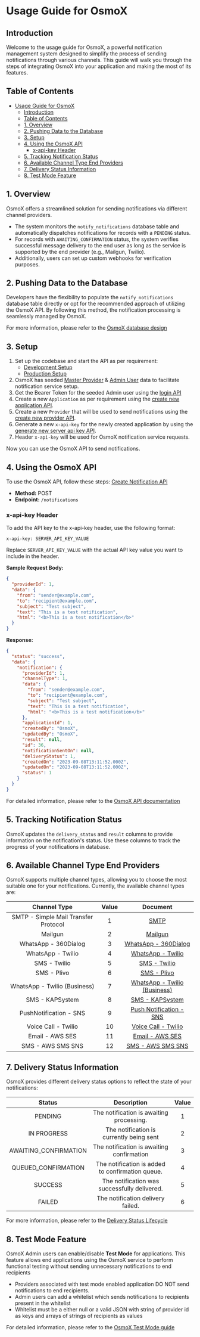 # Usage Guide for OsmoX

## Introduction

Welcome to the usage guide for OsmoX, a powerful notification management system designed to simplify the process of sending notifications through various channels. This guide will walk you through the steps of integrating OsmoX into your application and making the most of its features.

## Table of Contents

- [Usage Guide for OsmoX](#usage-guide-for-osmox)
  - [Introduction](#introduction)
  - [Table of Contents](#table-of-contents)
  - [1. Overview](#1-overview)
  - [2. Pushing Data to the Database](#2-pushing-data-to-the-database)
  - [3. Setup](#3-setup)
  - [4. Using the OsmoX API](#4-using-the-osmox-api)
    - [x-api-key Header](#x-api-key-header)
  - [5. Tracking Notification Status](#5-tracking-notification-status)
  - [6. Available Channel Type End Providers](#6-available-channel-type-end-providers)
  - [7. Delivery Status Information](#7-delivery-status-information)
  - [8. Test Mode Feature](#8-test-mode-feature)

## 1. Overview

OsmoX offers a streamlined solution for sending notifications via different channel providers.

- The system monitors the `notify_notifications` database table and automatically dispatches notifications for records with a `PENDING` status.
- For records with `AWAITING_CONFIRMATION` status, the system verifies successful message delivery to the end user as long as the service is supported by the end provider (e.g., Mailgun, Twilio).
- Additionally, users can set up custom webhooks for verification purposes.

## 2. Pushing Data to the Database

Developers have the flexibility to populate the `notify_notifications` database table directly or opt for the recommended approach of utilizing the OsmoX API. By following this method, the notification processing is seamlessly managed by OsmoX.

For more information, please refer to the [OsmoX database design](./database-design.md)

## 3. Setup

1. Set up the codebase and start the API as per requirement:
   - [Development Setup](./development-setup.md)
   - [Production Setup](./production-setup.md)
2. OsmoX has seeded [Master Provider](#6-available-channel-type-end-providers) & [Admin User](../src/database/migrations/1745495895857-InitialSeed.ts) data to facilitate notification service setup.
3. Get the Bearer Token for the seeded Admin user using the [login API](./api-documentation.md#login)
4. Create a new `Application` as per requirement using the [create new application API](./api-documentation.md#create-new-application).
5. Create a new `Provider` that will be used to send notifications using the [create new provider API](./api-documentation.md#create-new-provider).
6. Generate a new `x-api-key` for the newly created application by using the [generate new server api key API](./api-documentation.md#generate-new-server-api-key).
7. Header `x-api-key` will be used for OsmoX notification service requests.

Now you can use the OsmoX API to send notifications.

## 4. Using the OsmoX API

To use the OsmoX API, follow these steps: [Create Notification API](./api-documentation.md#create-notification)

- **Method:** POST
- **Endpoint:** `/notifications`

### x-api-key Header

To add the API key to the x-api-key header, use the following format:

```plaintext
x-api-key: SERVER_API_KEY_VALUE
```

Replace `SERVER_API_KEY_VALUE` with the actual API key value you want to include in the header.

**Sample Request Body:**

```json
{
  "providerId": 1,
  "data": {
    "from": "sender@example.com",
    "to": "recipient@example.com",
    "subject": "Test subject",
    "text": "This is a test notification",
    "html": "<b>This is a test notification</b>"
  }
}
```

**Response:**

```json
{
  "status": "success",
  "data": {
    "notification": {
      "providerId": 1,
      "channelType": 1,
      "data": {
        "from": "sender@example.com",
        "to": "recipient@example.com",
        "subject": "Test subject",
        "text": "This is a test notification",
        "html": "<b>This is a test notification</b>"
      },
      "applicationId": 1,
      "createdBy": "OsmoX",
      "updatedBy": "OsmoX",
      "result": null,
      "id": 36,
      "notificationSentOn": null,
      "deliveryStatus": 1,
      "createdOn": "2023-09-08T13:11:52.000Z",
      "updatedOn": "2023-09-08T13:11:52.000Z",
      "status": 1
    }
  }
}
```

For detailed information, please refer to the [OsmoX API documentation](./api-documentation.md)

## 5. Tracking Notification Status

OsmoX updates the `delivery_status` and `result` columns to provide information on the notification's status. Use these columns to track the progress of your notifications in database.

## 6. Available Channel Type End Providers

OsmoX supports multiple channel types, allowing you to choose the most suitable one for your notifications. Currently, the available channel types are:

|           **Channel Type**           | **Value** |                          **Document**                          |
| :----------------------------------: | :-------: | :------------------------------------------------------------: |
| SMTP - Simple Mail Transfer Protocol |     1     |                    [SMTP](channels/smtp.md)                    |
|               Mailgun                |     2     |                 [Mailgun](channels/mailgun.md)                 |
|         WhatsApp - 360Dialog         |     3     |        [WhatsApp - 360Dialog](channels/wa-360Dialog.md)        |
|          WhatsApp - Twilio           |     4     |           [WhatsApp - Twilio](channels/wa-Twilio.md)           |
|             SMS - Twilio             |     5     |             [SMS - Twilio](channels/sms-Twilio.md)             |
|             SMS - Plivo              |     6     |              [SMS - Plivo](channels/sms-Plivo.md)              |
|     WhatsApp - Twilio (Business)     |     7     | [WhatsApp - Twilio (Business)](channels/wa-Twilio-Business.md) |
|           SMS - KAPSystem            |     8     |          [SMS - KAPSystem](channels/sms-kapsystem.md)          |
|        PushNotification - SNS        |     9     |        [Push Notification - SNS](channels/push-sns.md)         |
|         Voice Call - Twilio          |    10     |          [Voice Call - Twilio](channels/vc-twilio.md)          |
|           Email - AWS SES            |    11     |             [Email - AWS SES](channels/aws-ses.md)             |
|          SMS - AWS SMS SNS           |    12     |            [SMS - AWS SMS SNS](channels/sms-sns.md)            |

## 7. Delivery Status Information

OsmoX provides different delivery status options to reflect the state of your notifications:

|      **Status**       |                 **Description**                  | **Value** |
| :-------------------: | :----------------------------------------------: | :-------: |
|        PENDING        |     The notification is awaiting processing.     |     1     |
|      IN PROGRESS      |     The notification is currently being sent     |     2     |
| AWAITING_CONFIRMATION |    The notification is awaiting confirmation     |     3     |
|  QUEUED_CONFIRMATION  | The notification is added to confirmation queue. |     4     |
|        SUCCESS        |   The notification was successfully delivered.   |     5     |
|        FAILED         |        The notification delivery failed.         |     6     |

For more information, please refer to the [Delivery Status Lifecycle](./delivery-status-lifecycle.md)

## 8. Test Mode Feature

OsmoX Admin users can enable/disable **Test Mode** for applications. This feature allows end applications using the OsmoX service to perform functional testing without sending unnecessary notifications to end recipients

- Providers associated with test mode enabled application DO NOT send notifications to end recipients.
- Admin users can add a whitelist which sends notifications to recipients present in the whitelist
- Whitelist must be a either null or a valid JSON with string of provider id as keys and arrays of strings of recipients as values

For detailed information, please refer to the [OsmoX Test Mode guide](./test-mode-guide.md)